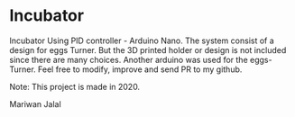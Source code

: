 # Incubator
Incubator Using PID controller - Arduino Nano. 
The system consist of a design for eggs Turner. But the 3D printed holder or design is not included since there are many choices. 
Another arduino was used for the eggs-Turner. 
Feel free to modify, improve and send PR to my github. 

Note:
This project is made in 2020. 

Mariwan Jalal
